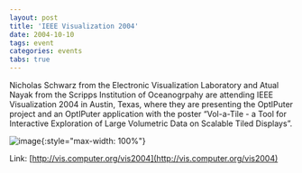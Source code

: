 ```yaml
---
layout: post
title: 'IEEE Visualization 2004'
date: 2004-10-10
tags: event
categories: events
tabs: true
---
```


Nicholas Schwarz from the Electronic Visualization Laboratory and Atual Nayak from the Scripps Institution of Oceanogrpahy are attending IEEE Visualization 2004 in Austin, Texas, where they are presenting the OptIPuter project and an OptIPuter application with the poster &ldquo;Vol-a-Tile - a Tool for Interactive Exploration of Large Volumetric Data on Scalable Tiled Displays&rdquo;.

![image](https://www.evl.uic.edu/output/originals/vis04_logo.gif-srcw.jpg){:style="max-width: 100%"}


Link: [http://vis.computer.org/vis2004](http://vis.computer.org/vis2004)
